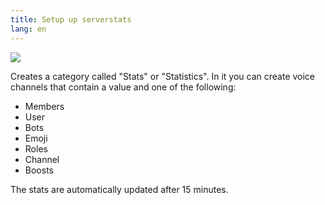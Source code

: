 ```yaml
---
title: Setup up serverstats
lang: en
---
```


![](https://tomatenkuchen.eu/assets/images/stats_light.png)

Creates a category called "Stats" or "Statistics". In it you can create voice channels that contain a value and one of the following:

* Members
* User
* Bots
* Emoji
* Roles
* Channel
* Boosts

The stats are automatically updated after 15 minutes.

